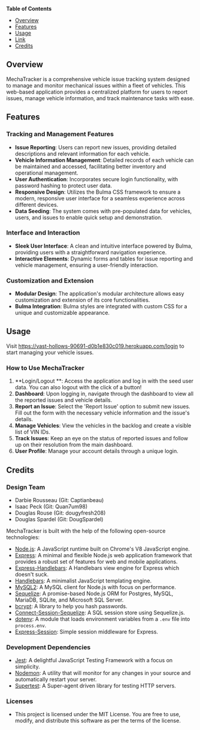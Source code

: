 
**Table of Contents**
- [Overview](#overview)
- [Features](#features)
- [Usage](#usage)
- [Link](#link)
- [Credits](#credit)

## Overview

MechaTracker is a comprehensive vehicle issue tracking system designed to manage and monitor mechanical issues within a fleet of vehicles. This web-based application provides a centralized platform for users to report issues, manage vehicle information, and track maintenance tasks with ease.

## Features

### Tracking and Management Features

- **Issue Reporting**: Users can report new issues, providing detailed descriptions and relevant information for each vehicle.
- **Vehicle Information Management**: Detailed records of each vehicle can be maintained and accessed, facilitating better inventory and operational management.
- **User Authentication**: Incorporates secure login functionality, with password hashing to protect user data.
- **Responsive Design**: Utilizes the Bulma CSS framework to ensure a modern, responsive user interface for a seamless experience across different devices.
- **Data Seeding**: The system comes with pre-populated data for vehicles, users, and issues to enable quick setup and demonstration.

### Interface and Interaction

- **Sleek User Interface**: A clean and intuitive interface powered by Bulma, providing users with a straightforward navigation experience.
- **Interactive Elements**: Dynamic forms and tables for issue reporting and vehicle management, ensuring a user-friendly interaction.

### Customization and Extension

- **Modular Design**: The application's modular architecture allows easy customization and extension of its core functionalities.
- **Bulma Integration**: Bulma styles are integrated with custom CSS for a unique and customizable appearance.

## Usage

Visit https://vast-hollows-90691-d0b1e830c019.herokuapp.com/login to start managing your vehicle issues.

### How to Use MechaTracker

1. **Login/Logout **: Access the application and log in with the seed user data. You can also logout with the click of a button!
2. **Dashboard**: Upon logging in, navigate through the dashboard to view all the reported issues and vehicle details.
3. **Report an Issue**: Select the 'Report Issue' option to submit new issues. Fill out the form with the necessary vehicle information and the issue's details.
4. **Manage Vehicles**: View the vehicles in the backlog and create a visible list of VIN IDs.
5. **Track Issues**: Keep an eye on the status of reported issues and follow up on their resolution from the main dashboard.
6. **User Profile**: Manage your account details through a unique login.

## Credits

### Design Team

- Darbie Rousseau (Git: Captianbeau)
- Isaac Peck (Git: Quan7um98)
- Douglas Rouse (Git: dougyfresh208)
- Douglas Spardel (Git: DougSpardel)

MechaTracker is built with the help of the following open-source technologies:

- [Node.js](https://nodejs.org/): A JavaScript runtime built on Chrome's V8 JavaScript engine.
- [Express](https://expressjs.com/): A minimal and flexible Node.js web application framework that provides a robust set of features for web and mobile applications.
- [Express-Handlebars](https://www.npmjs.com/package/express-handlebars): A Handlebars view engine for Express which doesn't suck.
- [Handlebars](https://handlebarsjs.com/): A minimalist JavaScript templating engine.
- [MySQL2](https://www.npmjs.com/package/mysql2): A MySQL client for Node.js with focus on performance.
- [Sequelize](https://sequelize.org/): A promise-based Node.js ORM for Postgres, MySQL, MariaDB, SQLite, and Microsoft SQL Server.
- [bcrypt](https://www.npmjs.com/package/bcrypt): A library to help you hash passwords.
- [Connect-Session-Sequelize](https://www.npmjs.com/package/connect-session-sequelize): A SQL session store using Sequelize.js.
- [dotenv](https://www.npmjs.com/package/dotenv): A module that loads environment variables from a `.env` file into `process.env`.
- [Express-Session](https://www.npmjs.com/package/express-session): Simple session middleware for Express.

### Development Dependencies

- [Jest](https://jestjs.io/): A delightful JavaScript Testing Framework with a focus on simplicity.
- [Nodemon](https://nodemon.io/): A utility that will monitor for any changes in your source and automatically restart your server.
- [Supertest](https://www.npmjs.com/package/supertest): A Super-agent driven library for testing HTTP servers.

### Licenses

- This project is licensed under the MIT License. You are free to use, modify, and distribute this software as per the terms of the license.

